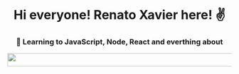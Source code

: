 <h1 align="center"> Hi everyone! Renato Xavier here! ✌</g-emoji> </h1>
<h3 align="center">🚀 Learning to JavaScript, Node, React and everthing about </h3>


<img src="https://i.dlpng.com/static/png/5501946-collection-of-free-lines-transparent-blue-download-on-ui-ex-blue-line-png-1000_300_preview.png" width="3000" height="30">
